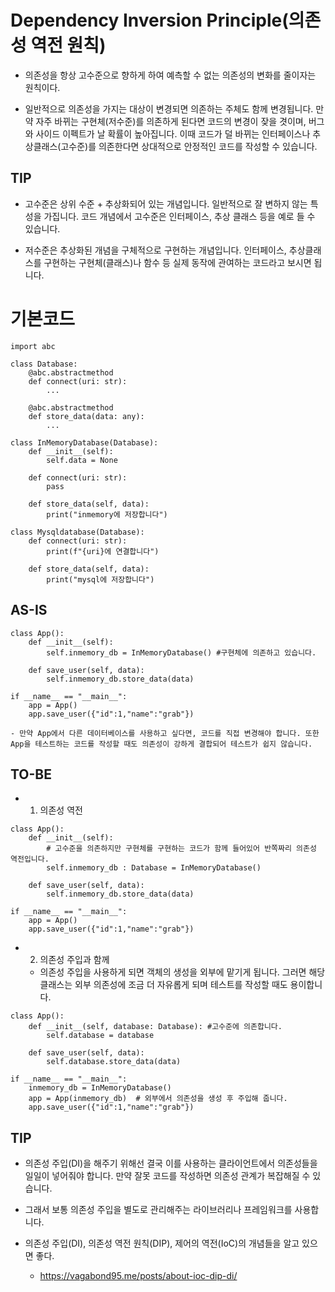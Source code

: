 # Dependency Inversion Principle(의존성 역전 원칙)

- 의존성을 항상 고수준으로 향하게 하여 예측할 수 없는 의존성의 변화를 줄이자는 원칙이다.

- 일반적으로 의존성을 가지는 대상이 변경되면 의존하는 주체도 함께 변경됩니다. 만약 자주 바뀌는 구현체(저수준)를 의존하게 된다면 코드의 변경이 잦을 겻이며, 버그와 사이드 이펙트가 날 확률이 높아집니다. 이때 코드가 덜 바뀌는 인터페이스나 추상클래스(고수준)를 의존한다면 상대적으로 안정적인 코드를 작성할 수 있습니다.

## TIP

- 고수준은 상위 수준 + 추상화되어 있는 개념입니다. 일반적으로 잘 변하지 않는 특성을 가집니다. 코드 개념에서 고수준은 인터페이스, 추상 클래스 등을 예로 들 수 있습니다.

- 저수준은 추상화된 개념을 구체적으로 구현하는 개념입니다. 인터페이스, 추상클래스를 구현하는 구현체(클래스)나 함수 등 실제 동작에 관여하는 코드라고 보시면 됩니다.

# 기본코드

```
import abc

class Database:
    @abc.abstractmethod
    def connect(uri: str):
        ...

    @abc.abstractmethod
    def store_data(data: any):
        ...

class InMemoryDatabase(Database):
    def __init__(self):
        self.data = None

    def connect(uri: str):
        pass

    def store_data(self, data):
        print("inmemory에 저장합니다")

class Mysqldatabase(Database):
    def connect(uri: str):
        print(f"{uri}에 연결합니다")

    def store_data(self, data):
        print("mysql에 저장합니다")
```

## AS-IS

```
class App():
    def __init__(self):
        self.inmemory_db = InMemoryDatabase() #구현체에 의존하고 있습니다.

    def save_user(self, data):
        self.inmemory_db.store_data(data)

if __name__ == "__main__":
    app = App()
    app.save_user({"id":1,"name":"grab"})
```

    - 만약 App에서 다른 데이터베이스를 사용하고 싶다면, 코드를 직접 변경해야 합니다. 또한 App을 테스트하는 코드를 작성할 때도 의존성이 강하게 결합되어 테스트가 쉽지 않습니다.

## TO-BE

- 1. 의존성 역전

```
class App():
    def __init__(self):
        # 고수준을 의존하지만 구현체를 구현하는 코드가 함께 들어있어 반쪽짜리 의존성 역전입니다.
        self.inmemory_db : Database = InMemoryDatabase()

    def save_user(self, data):
        self.inmemory_db.store_data(data)

if __name__ == "__main__":
    app = App()
    app.save_user({"id":1,"name":"grab"})
```

- 2. 의존성 주입과 함께
  - 의존성 주입을 사용하게 되면 객체의 생성을 외부에 맡기게 됩니다. 그러면 해당 클래스는 외부 의존성에 조금 더 자유롭게 되며 테스트를 작성할 때도 용이합니다.

```
class App():
    def __init__(self, database: Database): #고수준에 의존합니다.
        self.database = database

    def save_user(self, data):
        self.database.store_data(data)

if __name__ == "__main__":
    inmemory_db = InMemoryDatabase()
    app = App(inmemory_db)  # 외부에서 의존성을 생성 후 주입해 줍니다.
    app.save_user({"id":1,"name":"grab"})
```

## TIP

- 의존성 주입(DI)을 해주기 위해선 결국 이를 사용하는 클라이언트에서 의존성들을 일일이 넣어줘야 합니다. 만약 잘못 코드를 작성하면 의존성 관계가 복잡해질 수 있습니다.

- 그래서 보통 의존성 주입을 별도로 관리해주는 라이브러리나 프레임워크를 사용합니다.

- 의존성 주입(DI), 의존성 역전 원칙(DIP), 제어의 역전(IoC)의 개념들을 알고 있으면 좋다.
  - https://vagabond95.me/posts/about-ioc-dip-di/
